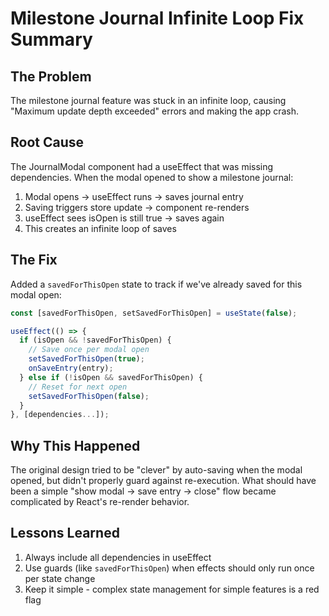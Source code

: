 # Milestone Journal Infinite Loop Fix Summary

## The Problem
The milestone journal feature was stuck in an infinite loop, causing "Maximum update depth exceeded" errors and making the app crash.

## Root Cause
The JournalModal component had a useEffect that was missing dependencies. When the modal opened to show a milestone journal:

1. Modal opens → useEffect runs → saves journal entry
2. Saving triggers store update → component re-renders
3. useEffect sees isOpen is still true → saves again
4. This creates an infinite loop of saves

## The Fix
Added a `savedForThisOpen` state to track if we've already saved for this modal open:

```typescript
const [savedForThisOpen, setSavedForThisOpen] = useState(false);

useEffect(() => {
  if (isOpen && !savedForThisOpen) {
    // Save once per modal open
    setSavedForThisOpen(true);
    onSaveEntry(entry);
  } else if (!isOpen && savedForThisOpen) {
    // Reset for next open
    setSavedForThisOpen(false);
  }
}, [dependencies...]);
```

## Why This Happened
The original design tried to be "clever" by auto-saving when the modal opened, but didn't properly guard against re-execution. What should have been a simple "show modal → save entry → close" flow became complicated by React's re-render behavior.

## Lessons Learned
1. Always include all dependencies in useEffect
2. Use guards (like `savedForThisOpen`) when effects should only run once per state change
3. Keep it simple - complex state management for simple features is a red flag